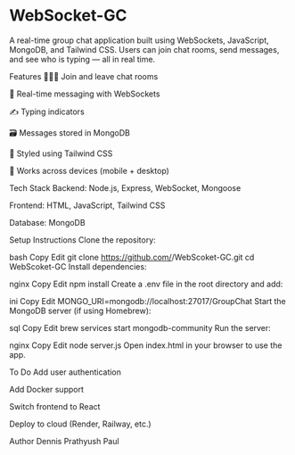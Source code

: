 # WebSocket-GC
A real-time group chat application built using WebSockets, JavaScript, MongoDB, and Tailwind CSS. Users can join chat rooms, send messages, and see who is typing — all in real time.

Features
🧑‍🤝‍🧑 Join and leave chat rooms

💬 Real-time messaging with WebSockets

✍️ Typing indicators

🗃️ Messages stored in MongoDB

🎨 Styled using Tailwind CSS

📱 Works across devices (mobile + desktop)

Tech Stack
Backend: Node.js, Express, WebSocket, Mongoose

Frontend: HTML, JavaScript, Tailwind CSS

Database: MongoDB

Setup Instructions
Clone the repository:

bash
Copy
Edit
git clone https://github.com/<your-username>/WebScoket-GC.git
cd WebScoket-GC
Install dependencies:

nginx
Copy
Edit
npm install
Create a .env file in the root directory and add:

ini
Copy
Edit
MONGO_URI=mongodb://localhost:27017/GroupChat
Start the MongoDB server (if using Homebrew):

sql
Copy
Edit
brew services start mongodb-community
Run the server:

nginx
Copy
Edit
node server.js
Open index.html in your browser to use the app.

To Do
Add user authentication

Add Docker support

Switch frontend to React

Deploy to cloud (Render, Railway, etc.)

Author
Dennis Prathyush Paul
